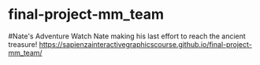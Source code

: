 # final-project-mm_team
#Nate's Adventure
Watch Nate making his last effort to reach the ancient treasure!
https://sapienzainteractivegraphicscourse.github.io/final-project-mm_team/
